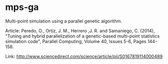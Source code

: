 # mps-ga

Multi-point simulation using a parallel genetic algorithm.

Article: Peredo, O., Ortiz, J. M., Herrero ,J. R. and Samaniego, C. (2014), "Tuning and hybrid parallelization of a genetic-based multi-point statistics simulation code", Parallel Computing, Volume 40, Issues 5-6, Pages 144-158.

Link: http://www.sciencedirect.com/science/article/pii/S0167819114000489
